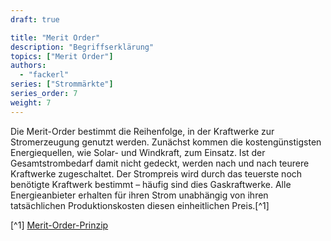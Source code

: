```yaml
---
draft: true

title: "Merit Order"
description: "Begriffserklärung"
topics: ["Merit Order"]
authors:
  - "fackerl"
series: ["Strommärkte"]
series_order: 7
weight: 7
---
```


Die Merit-Order bestimmt die Reihenfolge, in der Kraftwerke zur Stromerzeugung genutzt werden. Zunächst kommen die kostengünstigsten Energiequellen, wie Solar- und Windkraft, zum Einsatz. Ist der Gesamtstrombedarf damit nicht gedeckt, werden nach und nach teurere Kraftwerke zugeschaltet. Der Strompreis wird durch das teuerste noch benötigte Kraftwerk bestimmt – häufig sind dies Gaskraftwerke. Alle Energieanbieter erhalten für ihren Strom unabhängig von ihren tatsächlichen Produktionskosten diesen einheitlichen Preis.[^1]

[^1] [Merit-Order-Prinzip](https://energie.gv.at/glossary/merit-order-prinzip)

<!-- Vorteile für Erneuerbare, evtl. Graph zur Veranschaulichung -->
